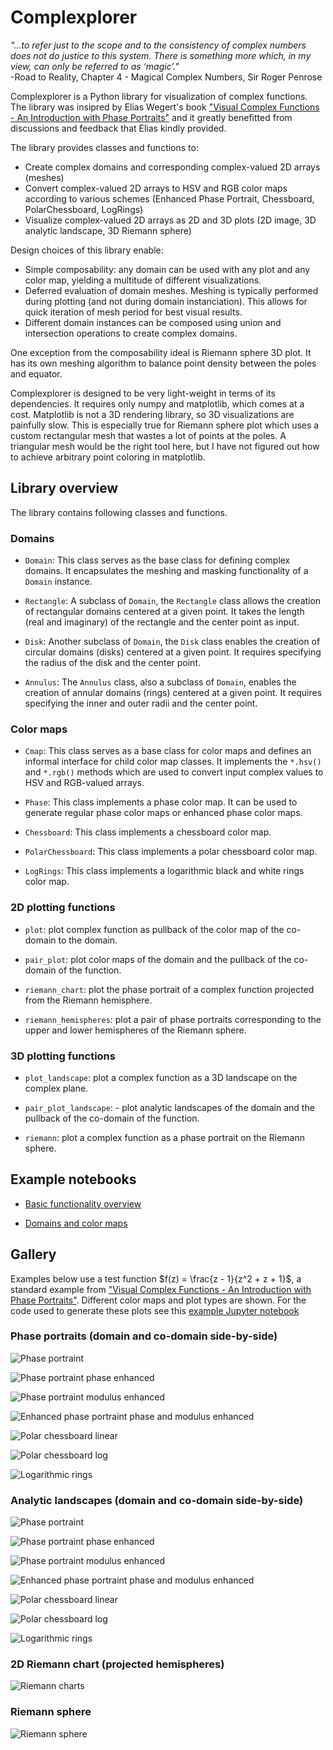 # Complexplorer

*"...to refer just to the scope and to the consistency of complex 
numbers does not do justice to this system. There is something more 
which, in my view, can only be referred to as ‘magic’."*  
-Road to Reality, Chapter 4 - Magical Complex Numbers, Sir Roger Penrose

Complexplorer is a Python library for visualization of complex functions. 
The library was insipred by Elias Wegert's book ["Visual Complex Functions - An Introduction with Phase Portraits"](https://link.springer.com/book/10.1007/978-3-0348-0180-5) and it greatly benefitted from discussions and feedback that Elias kindly provided.

The library provides classes and functions to:  

* Create complex domains and corresponding complex-valued 2D arrays (meshes)
* Convert complex-valued 2D arrays to HSV and RGB color maps according to various schemes (Enhanced Phase Portrait, Chessboard, PolarChessboard, LogRings)
* Visualize complex-valued 2D arrays as 2D and 3D plots (2D image, 3D analytic landscape, 3D Riemann sphere)

Design choices of this library enable:  

* Simple composability: any domain can be used with any plot and any color map, yielding a multitude of different visualizations.
* Deferred evaluation of domain meshes. Meshing is typically performed during plotting (and not during domain instanciation). This allows for quick iteration of mesh period for best visual results.
* Different domain instances can be composed using union and intersection operations to create complex domains.

One exception from the composability ideal is Riemann sphere 3D plot. It has its own meshing algorithm to balance point density between the poles and equator.

Complexplorer is designed to be very light-weight in terms of its dependencies. It requires only numpy and matplotlib, which comes at a cost. 
Matplotlib is not a 3D rendering library, so 3D visualizations are painfully slow. This is especially true for Riemann sphere plot which uses 
a custom rectangular mesh that wastes a lot of points at the poles. A triangular mesh would be the right tool here, but I have not figured out how to achieve arbitrary point coloring in matplotlib.

## Library overview

The library contains following classes and functions.

### Domains

* `Domain`: This class serves as the base class for defining complex domains. It encapsulates 
the meshing and masking functionality of a `Domain` instance.

* `Rectangle`: A subclass of `Domain`, the `Rectangle` class allows the creation of rectangular domains centered at a given point. 
It takes the length (real and imaginary) of the rectangle and the center point as input.

* `Disk`: Another subclass of `Domain`, the `Disk` class enables the creation of circular domains (disks) centered at a given point.
It requires specifying the radius of the disk and the center point.

* `Annulus`: The `Annulus` class, also a subclass of `Domain`, enables the creation of annular domains (rings) centered at a given point.
It requires specifying the inner and outer radii and the center point.

### Color maps

* `Cmap`: This class serves as a base class for color maps and defines 
an informal interface for child color map classes. It implements 
the `*.hsv()` and `*.rgb()` methods which are used to convert 
input complex values to HSV and RGB-valued arrays.

* `Phase`: This class implements a phase color map. It can be used
to generate regular phase color maps or enhanced phase color maps.

* `Chessboard`: This class implements a chessboard color map.

* `PolarChessboard`: This class implements a polar chessboard color map.

* `LogRings`: This class implements a logarithmic black and white rings color map.

### 2D plotting functions

* `plot`: plot complex function as pullback of the color map of the co-domain to the domain.

* `pair_plot`: plot color maps of the domain and the pullback of the co-domain of the function.

* `riemann_chart`: plot the phase portrait of a complex function projected from the Riemann hemisphere.

* `riemann_hemispheres`: plot a pair of phase portraits corresponding to the upper and lower hemispheres of the Riemann sphere.

### 3D plotting functions

* `plot_landscape`: plot a complex function as a 3D landscape on the complex plane.

* `pair_plot_landscape`: - plot analytic landscapes of the domain and the pullback of the co-domain of the function.

* `riemann`: plot a complex function as a phase portrait on the Riemann sphere.

## Example notebooks

* [Basic functionality overview](https://github.com/kuvychko/complexplorer/tree/main/examples/plot_example.ipynb)

* [Domains and color maps](https://github.com/kuvychko/complexplorer/tree/main/examples/domains_cmaps.ipynb)

## Gallery

Examples below use a test function $f(z) = \frac{z - 1}{z^2 + z + 1}$, a standard example from ["Visual Complex Functions - An Introduction with Phase Portraits"](https://link.springer.com/book/10.1007/978-3-0348-0180-5). Different color maps and plot types are shown. For the code used to generate these plots see this [example Jupyter notebook](https://github.com/kuvychko/complexplorer/tree/main/examples/plot_example.ipynb)

### Phase portraits (domain and co-domain side-by-side)

![Phase portraint](examples/gallery/Phase_portrait_2d.png)

![Phase portraint phase enhanced](examples/gallery/Phase_portrait_phase_enhanced_2d.png)

![Phase portraint modulus enhanced](examples/gallery/Phase_portrait_modulus_enhanced_2d.png)

![Enhanced phase portraint phase and modulus enhanced](examples/gallery/Enhanced_phase_portrait_phase_and_modulus_enhanced_2d.png)

![Polar chessboard linear](examples/gallery/Polar_chessboard_linear_modulus_spacing_2d.png)

![Polar chessboard log](examples/gallery/Polar_chessboard_log_modulus_spacing_2d.png)

![Logarithmic rings](examples/gallery/Logarithmic_rings_2d.png)

### Analytic landscapes  (domain and co-domain side-by-side)

![Phase portraint](examples/gallery/Phase_portrait_3d.png)

![Phase portraint phase enhanced](examples/gallery/Phase_portrait_phase_enhanced_3d.png)

![Phase portraint modulus enhanced](examples/gallery/Phase_portrait_modulus_enhanced_3d.png)

![Enhanced phase portraint phase and modulus enhanced](examples/gallery/Enhanced_phase_portrait_phase_and_modulus_enhanced_3d.png)

![Polar chessboard linear](examples/gallery/Polar_chessboard_linear_modulus_spacing_3d.png)

![Polar chessboard log](examples/gallery/Polar_chessboard_log_modulus_spacing_3d.png)

![Logarithmic rings](examples/gallery/Logarithmic_rings_3d.png)

### 2D Riemann chart (projected hemispheres)

![Riemann charts](examples/gallery/riemann_chart_2d.png)

### Riemann sphere

![Riemann sphere](examples/gallery/riemann_sphere_3d.png)
